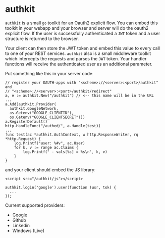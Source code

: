 # authkit

`authkit` is a small `go` toolkit for an Oauth2 explicit flow. You can embed
this toolkit in your webapp and your browser and server will do the oauth2 
explicit flow. If the user is successfully authenticated a `JWT` token
and a user structure is returned to the browser.

Your client can then store the JWT token and embed this value to every call
to one of your REST services. `authkit` also is a small middleware toolkit 
which intercepts the requests and parses the `JWT` token. Your handler 
functions will receive the authenticated user as an additional parameter.

Put something like this in your server code:

```
// register your OAUTH-apps with "<scheme>://<server>:<port>/authkit" and
// "<scheme>://<server>:<port>/authkit/redirect"
a, e := authkit.New("/authkit") // <-- this name will be in the URL
...
a.Add(authkit.Provider(
  authkit.GoogleNetwork, 
  os.Getenv("GOOGLE_CLIENTID"), 
  os.Getenv("GOOGLE_CLIENTSECRET")))
a.RegisterDefault()
http.HandleFunc("/authed/", a.Handle(test))
...
func test(ac *authkit.AuthContext, w http.ResponseWriter, rq *http.Request) {
	log.Printf("user: %#v", ac.User)
	for k, v := range ac.Claims {
		log.Printf(" - vals[%s] = %s\n", k, v)
	}
}
```
and your client should embed the JS library:
```
<script src="/authkit/js"></script>

authkit.login('google').user(function (usr, tok) {
  ...
});
```

Current supported providers:

  - Google
  - Github
  - Linkedin
  - Windows (Live)
